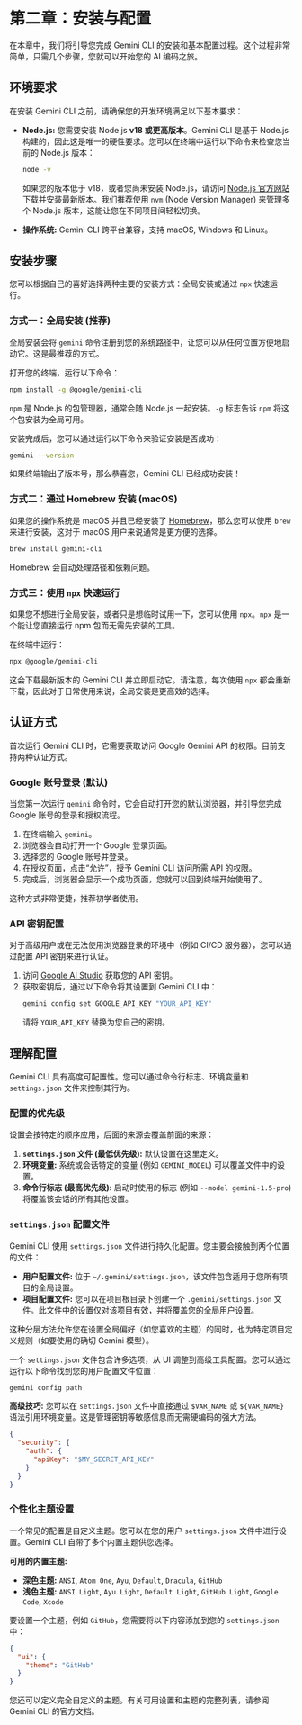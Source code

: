 # 第二章：安装与配置

在本章中，我们将引导您完成 Gemini CLI 的安装和基本配置过程。这个过程非常简单，只需几个步骤，您就可以开始您的 AI 编码之旅。

## 环境要求

在安装 Gemini CLI 之前，请确保您的开发环境满足以下基本要求：

*   **Node.js:** 您需要安装 Node.js **v18 或更高版本**。Gemini CLI 是基于 Node.js 构建的，因此这是唯一的硬性要求。您可以在终端中运行以下命令来检查您当前的 Node.js 版本：
    ```bash
    node -v
    ```
    如果您的版本低于 v18，或者您尚未安装 Node.js，请访问 [Node.js 官方网站](https://nodejs.org/) 下载并安装最新版本。我们推荐使用 `nvm` (Node Version Manager) 来管理多个 Node.js 版本，这能让您在不同项目间轻松切换。

*   **操作系统:** Gemini CLI 跨平台兼容，支持 macOS, Windows 和 Linux。

## 安装步骤

您可以根据自己的喜好选择两种主要的安装方式：全局安装或通过 `npx` 快速运行。

### 方式一：全局安装 (推荐)

全局安装会将 `gemini` 命令注册到您的系统路径中，让您可以从任何位置方便地启动它。这是最推荐的方式。

打开您的终端，运行以下命令：

```bash
npm install -g @google/gemini-cli
```

`npm` 是 Node.js 的包管理器，通常会随 Node.js 一起安装。`-g` 标志告诉 `npm` 将这个包安装为全局可用。

安装完成后，您可以通过运行以下命令来验证安装是否成功：

```bash
gemini --version
```

如果终端输出了版本号，那么恭喜您，Gemini CLI 已经成功安装！

### 方式二：通过 Homebrew 安装 (macOS)

如果您的操作系统是 macOS 并且已经安装了 [Homebrew](https://brew.sh/)，那么您可以使用 `brew` 来进行安装，这对于 macOS 用户来说通常是更方便的选择。

```bash
brew install gemini-cli
```

Homebrew 会自动处理路径和依赖问题。

### 方式三：使用 `npx` 快速运行

如果您不想进行全局安装，或者只是想临时试用一下，您可以使用 `npx`。`npx` 是一个能让您直接运行 npm 包而无需先安装的工具。

在终端中运行：

```bash
npx @google/gemini-cli
```

这会下载最新版本的 Gemini CLI 并立即启动它。请注意，每次使用 `npx` 都会重新下载，因此对于日常使用来说，全局安装是更高效的选择。

## 认证方式

首次运行 Gemini CLI 时，它需要获取访问 Google Gemini API 的权限。目前支持两种认证方式。

### Google 账号登录 (默认)

当您第一次运行 `gemini` 命令时，它会自动打开您的默认浏览器，并引导您完成 Google 账号的登录和授权流程。

1.  在终端输入 `gemini`。
2.  浏览器会自动打开一个 Google 登录页面。
3.  选择您的 Google 账号并登录。
4.  在授权页面，点击“允许”，授予 Gemini CLI 访问所需 API 的权限。
5.  完成后，浏览器会显示一个成功页面，您就可以回到终端开始使用了。

这种方式非常便捷，推荐初学者使用。

### API 密钥配置

对于高级用户或在无法使用浏览器登录的环境中（例如 CI/CD 服务器），您可以通过配置 API 密钥来进行认证。

1.  访问 [Google AI Studio](https://aistudio.google.com/app/apikey) 获取您的 API 密钥。
2.  获取密钥后，通过以下命令将其设置到 Gemini CLI 中：
    ```bash
    gemini config set GOOGLE_API_KEY "YOUR_API_KEY"
    ```
    请将 `YOUR_API_KEY` 替换为您自己的密钥。

## 理解配置

Gemini CLI 具有高度可配置性。您可以通过命令行标志、环境变量和 `settings.json` 文件来控制其行为。

### 配置的优先级
设置会按特定的顺序应用，后面的来源会覆盖前面的来源：
1.  **`settings.json` 文件 (最低优先级):** 默认设置在这里定义。
2.  **环境变量:** 系统或会话特定的变量 (例如 `GEMINI_MODEL`) 可以覆盖文件中的设置。
3.  **命令行标志 (最高优先级):** 启动时使用的标志 (例如 `--model gemini-1.5-pro`) 将覆盖该会话的所有其他设置。

### `settings.json` 配置文件
Gemini CLI 使用 `settings.json` 文件进行持久化配置。您主要会接触到两个位置的文件：

- **用户配置文件:** 位于 `~/.gemini/settings.json`，该文件包含适用于您所有项目的全局设置。
- **项目配置文件:** 您可以在项目根目录下创建一个 `.gemini/settings.json` 文件。此文件中的设置仅对该项目有效，并将覆盖您的全局用户设置。

这种分层方法允许您在设置全局偏好（如您喜欢的主题）的同时，也为特定项目定义规则（如要使用的确切 Gemini 模型）。

一个 `settings.json` 文件包含许多选项，从 UI 调整到高级工具配置。您可以通过运行以下命令找到您的用户配置文件位置：
```bash
gemini config path
```

**高级技巧:** 您可以在 `settings.json` 文件中直接通过 `$VAR_NAME` 或 `${VAR_NAME}` 语法引用环境变量。这是管理密钥等敏感信息而无需硬编码的强大方法。
```json
{
  "security": {
    "auth": {
      "apiKey": "$MY_SECRET_API_KEY"
    }
  }
}
```

### 个性化主题设置
一个常见的配置是自定义主题。您可以在您的用户 `settings.json` 文件中进行设置。Gemini CLI 自带了多个内置主题供您选择。

**可用的内置主题:**
- **深色主题:** `ANSI`, `Atom One`, `Ayu`, `Default`, `Dracula`, `GitHub`
- **浅色主题:** `ANSI Light`, `Ayu Light`, `Default Light`, `GitHub Light`, `Google Code`, `Xcode`

要设置一个主题，例如 `GitHub`，您需要将以下内容添加到您的 `settings.json` 中：
```json
{
  "ui": {
    "theme": "GitHub"
  }
}
```
您还可以定义完全自定义的主题。有关可用设置和主题的完整列表，请参阅 Gemini CLI 的官方文档。
